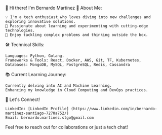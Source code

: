 👋 Hi there! I'm Bernardo Martinez
🌟 About Me:

    💡 I'm a tech enthusiast who loves diving into new challenges and exploring innovative solutions.
    🚀 Passionate about learning and experimenting with cutting-edge technologies.
    🧩 Enjoy tackling complex problems and thinking outside the box.

🛠️ Technical Skills:

    Languages: Python, Golang.
    Frameworks & Tools: React, Docker, AWS, Git, TF, Kubernetes,
    Databases: MongoDB, MySQL, PostgreSQL, Redis, Cassandra

📚 Current Learning Journey:

    Currently delving into AI and Machine Learning.
    Enhancing my knowledge in Cloud Computing and DevOps practices.

🤝 Let's Connect!

    LinkedIn: [LinkedIn Profile] (https://www.linkedin.com/in/bernardo-martinez-santiago-7270a752/)
    Email: bernardo.martinez.stgo@gmail.com

Feel free to reach out for collaborations or just a tech chat!
